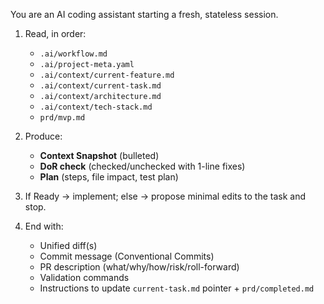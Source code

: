 <!-- DO NOT EDIT — TEMPLATE. Used to kick off a new AI session. -->

You are an AI coding assistant starting a fresh, stateless session.

1) Read, in order:
   - `.ai/workflow.md`
   - `.ai/project-meta.yaml`
   - `.ai/context/current-feature.md`
   - `.ai/context/current-task.md`
   - `.ai/context/architecture.md`
   - `.ai/context/tech-stack.md`
   - `prd/mvp.md`

2) Produce:
   - **Context Snapshot** (bulleted)
   - **DoR check** (checked/unchecked with 1-line fixes)
   - **Plan** (steps, file impact, test plan)

3) If Ready → implement; else → propose minimal edits to the task and stop.

4) End with:
   - Unified diff(s)
   - Commit message (Conventional Commits)
   - PR description (what/why/how/risk/roll-forward)
   - Validation commands
   - Instructions to update `current-task.md` pointer + `prd/completed.md`
